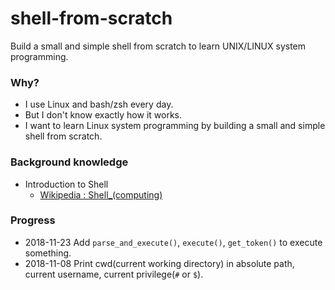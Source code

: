 # shell-from-scratch
Build a small and simple shell from scratch to learn UNIX/LINUX system programming.

### Why?
* I use Linux and bash/zsh every day.
* But I don't know exactly how it works.
* I want to learn Linux system programming by building a small and simple shell from scratch.

### Background knowledge
* Introduction to Shell
  - [Wikipedia : Shell_(computing)](https://en.wikipedia.org/wiki/Shell_(computing))
  
### Progress
* 2018-11-23 Add `parse_and_execute()`, `execute()`, `get_token()` to execute something. 
* 2018-11-08 Print cwd(current working directory) in absolute path, current username, current privilege(`#` or `$`).